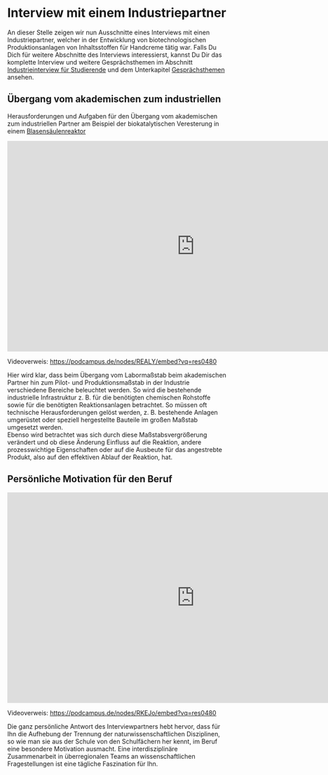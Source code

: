 # Interview mit einem Industriepartner

An dieser Stelle zeigen wir nun Ausschnitte eines Interviews mit einen Industriepartner,
welcher in der Entwicklung von biotechnologischen Produktionsanlagen von Inhaltsstoffen für Handcreme tätig war.
Falls Du Dich für weitere Abschnitte des Interviews interessierst,
kannst Du Dir das komplette Interview und weitere Gesprächsthemen im Abschnitt [Industrieinterview für Studierende](./studierende/Industinterview.md) und dem Unterkapitel [Gesprächsthemen](./studierende/gespraechsthemen-interview.md) ansehen.


## Übergang vom akademischen zum industriellen

Herausforderungen und Aufgaben für den Übergang vom akademischen zum industriellen Partner am Beispiel der biokatalytischen Veresterung in einem [Blasensäulenreaktor](./blasensaeuleSchule.md)

<div class="videoWrapper">
  <iframe src="https://podcampus.de/nodes/REALY/embed?vq=res0480" width="854" height="480" frameborder="0" seamless allowfullscreen></iframe>
</div>

<p class="videocaption">Videoverweis: <a href="https://podcampus.de/nodes/REALY/embed?vq=res0480" target="_blank">https://podcampus.de/nodes/REALY/embed?vq=res0480</a></p>

Hier wird klar, dass beim Übergang vom Labormaßstab beim akademischen Partner hin
zum Pilot- und Produktionsmaßstab in der Industrie verschiedene Bereiche beleuchtet werden.
So wird die bestehende industrielle Infrastruktur z. B. für die benötigten chemischen Rohstoffe sowie für die benötigten Reaktionsanlagen betrachtet.
So müssen oft technische Herausforderungen gelöst werden, z. B. bestehende Anlagen umgerüstet oder speziell hergestellte Bauteile im großen Maßstab umgesetzt werden.  
Ebenso wird betrachtet was sich durch diese Maßstabsvergrößerung verändert und ob
diese Änderung Einfluss auf die Reaktion, andere prozesswichtige Eigenschaften oder auf die Ausbeute für das angestrebte Produkt, also auf den effektiven Ablauf der Reaktion, hat.



## Persönliche Motivation für den Beruf

<div class="videoWrapper">
  <iframe src="https://podcampus.de/nodes/RKEJo/embed?vq=res0480" width="854" height="480" frameborder="0" seamless allowfullscreen></iframe>
</div>
<p class="videocaption">Videoverweis: <a href="https://podcampus.de/nodes/RKEJo/embed?vq=res0480" target="_blank">https://podcampus.de/nodes/RKEJo/embed?vq=res0480</a></p>

Die ganz persönliche Antwort des Interviewpartners hebt hervor,
dass für Ihn die Aufhebung der Trennung der naturwissenschaftlichen Disziplinen,
so wie man sie aus der Schule von den Schulfächern her kennt,
im Beruf eine besondere Motivation ausmacht. Eine interdisziplinäre Zusammenarbeit
in überregionalen Teams an wissenschaftlichen Fragestellungen ist eine tägliche Faszination für Ihn.
